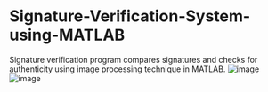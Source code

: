 # Signature-Verification-System-using-MATLAB

Signature verification program compares signatures and checks for authenticity using image processing technique in MATLAB.
![image](https://user-images.githubusercontent.com/83342178/226086226-377312b9-7986-47bf-bf41-4d84289d26db.png)
![image](https://user-images.githubusercontent.com/83342178/226086240-16f0b1df-3cae-4d72-906b-feea03eed1dc.png)
